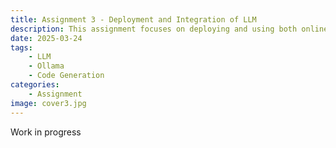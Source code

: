 ```yaml
---
title: Assignment 3 - Deployment and Integration of LLM
description: This assignment focuses on deploying and using both online and local large language models (LLMs) to enhance development workflows. It involves configuring an API from an online LLM provider (like OpenAI), installing and running a local LLM using Ollama, and integrating both into an IDE such as VSCode or PyCharm. The goal is to demonstrate how these tools can assist in tasks like code generation and analysis.
date: 2025-03-24
tags: 
    - LLM
    - Ollama
    - Code Generation
categories:
    - Assignment
image: cover3.jpg
---
```


Work in progress
